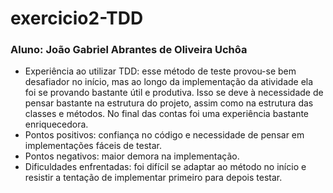 # exercicio2-TDD
### Aluno: João Gabriel Abrantes de Oliveira Uchôa
- Experiência ao utilizar TDD: esse método de teste provou-se bem desafiador no início, mas ao longo da implementação da atividade ela foi se provando bastante útil e produtiva. Isso se deve à necessidade de pensar bastante na estrutura do projeto, assim como na estrutura das classes e métodos. No final das contas foi uma experiência bastante enriquecedora.
- Pontos positivos: confiança no código e necessidade de pensar em implementações fáceis de testar.
- Pontos negativos: maior demora na implementação.
- Dificuldades enfrentadas: foi difícil se adaptar ao método no início e resistir a tentação de implementar primeiro para depois testar. 
